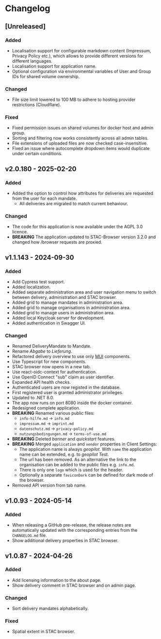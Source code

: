 # Changelog

## [Unreleased]

### Added

- Localisation support for configurable markdown content (Impressum, Privacy Policy etc.), which allows to provide different versions for different languages.
- Localisation support for application name.
- Optional configuration via environmental variables of User and Group IDs for shared volume ownership.

### Changed

- File size limit lowered to 100 MB to adhere to hosting provider restrictions (Cloudflare).

### Fixed

- Fixed permission issues on shared volumes for docker host and admin group.
- Sorting and filtering now works consistently across all admin tables.
- File extensions of uploaded files are now checked case-insensitive.
- Fixed an issue where autocomplete dropdown items would duplicate under certain conditions.

## v2.0.180 - 2025-02-20

### Added
- Added the option to control how attributes for deliveries are requested from the user for each mandate.
    - All deliveries are migrated to match current behaviour.


### Changed
- The code for this application is now available under the AGPL 3.0 licence.
- **BREAKING** The application updated to STAC-Browser version 3.2.0 and changed how /browser requests are proxied.

## v1.1.143 - 2024-09-30

### Added

- Add Cypress test support.
- Added localization.
- Added separate administration area and user navigation menu to switch between delivery, administration and STAC browser.
- Added grid to manage mandates in administration area.
- Added grid to manage organisations in administration area.
- Added grid to manage users in administration area.
- Added local Keycloak server for development.
- Added authentication in Swagger UI.

### Changed

- Renamed DeliveryMandate to Mandate.
- Rename _Abgabe_ to _Lieferung_.
- Refactored delivery overview to use only [MUI](https://mui.com/material-ui/) components.
- Use Typescript for new components.
- STAC browser now opens in a new tab.
- Use react-oidc-context for authentication.
- Use OpenID Connect "sub" claim as user identifier.
- Expanded API health checks.
- Authenticated users are now registed in the database.
- First registered user is granted administrator privileges.
- Updated to .NET 8.0.
- The app now runs on port 8080 inside the docker container.
- Redesigned complete application.
- **BREAKING** Renamed various public files:
  - `info-hilfe.md` -> `info.md`
  - `impressum.md` -> `imprint.md`
  - `datenschutz.md` -> `privacy-policy.md`
  - `nutzungsbedingungen.md` -> `terms-of-use.md`
- **BREAKING** Deleted _banner_ and _quickstart_ features.
- **BREAKING** Merged `application` and `vendor` properties in Client Settings:
  - The application name is always _geopilot_. With `name` the application name can be extended, e.g. to _geopilot Test_.
  - The url has been removed. As an alternative the link to the organisation can be added to the public files e.g. `info.md`.
  - There is only one `logo` which is used for the header.
  - Optionally a separate `faviconDark` can be defined for dark mode of the browser.
- Removed API version from tab name.

## v1.0.93 - 2024-05-14

### Added

- When releasing a GitHub pre-release, the release notes are automatically updated with the corresponding entries from the `CHANGELOG.md` file.
- Show additional delivery properties in STAC browser.

## v1.0.87 - 2024-04-26

### Added

- Add licensing information to the about page.
- Show delivery comment in STAC browser and on admin page.

### Changed

- Sort delivery mandates alphabetically.

### Fixed

- Spatial extent in STAC browser.
